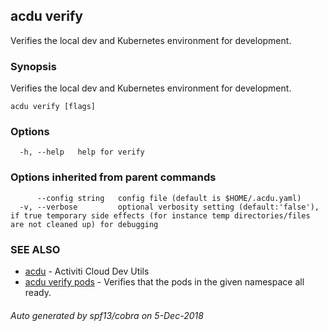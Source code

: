 ## acdu verify

Verifies the local dev and Kubernetes environment for development.

### Synopsis

Verifies the local dev and Kubernetes environment for development.

```
acdu verify [flags]
```

### Options

```
  -h, --help   help for verify
```

### Options inherited from parent commands

```
      --config string   config file (default is $HOME/.acdu.yaml)
  -v, --verbose         optional verbosity setting (default:'false'), if true temporary side effects (for instance temp directories/files are not cleaned up) for debugging
```

### SEE ALSO

* [acdu](acdu.md)	 - Activiti Cloud Dev Utils
* [acdu verify pods](acdu_verify_pods.md)	 - Verifies that the pods in the given namespace all ready.

###### Auto generated by spf13/cobra on 5-Dec-2018
